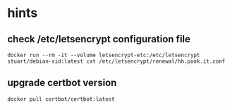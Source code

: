 # hints
## check /etc/letsencrypt configuration file
    docker run --rm -it --volume letsencrypt-etc:/etc/letsencrypt stuart/debian-sid:latest cat /etc/letsencrypt/renewal/hh.pook.it.conf
## upgrade certbot version
    docker pull certbot/certbot:latest
